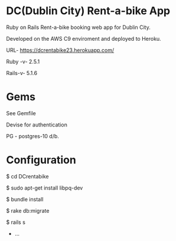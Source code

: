 
# DC(Dublin City) Rent-a-bike App

Ruby on Rails Rent-a-bike booking web app for  Dublin City.

Developed on the AWS C9 enviroment and deployed to Heroku.

URL- https://dcrentabike23.herokuapp.com/

Ruby -v- 2.5.1

Rails-v- 5.1.6

# Gems
See Gemfile

Devise for authentication

PG - postgres-10 d/b.

# Configuration

$ cd DCrentabike

$ sudo apt-get install libpq-dev

$	bundle install

$	rake db:migrate

$ rails s



* ...
